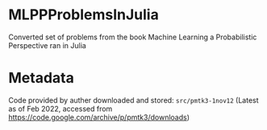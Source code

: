 # MLPPProblemsInJulia
Converted set of problems from the book Machine Learning a Probabilistic Perspective ran in Julia



# Metadata

Code provided by auther downloaded and stored: `src/pmtk3-1nov12` (Latest as of Feb 2022, accessed from https://code.google.com/archive/p/pmtk3/downloads) 

